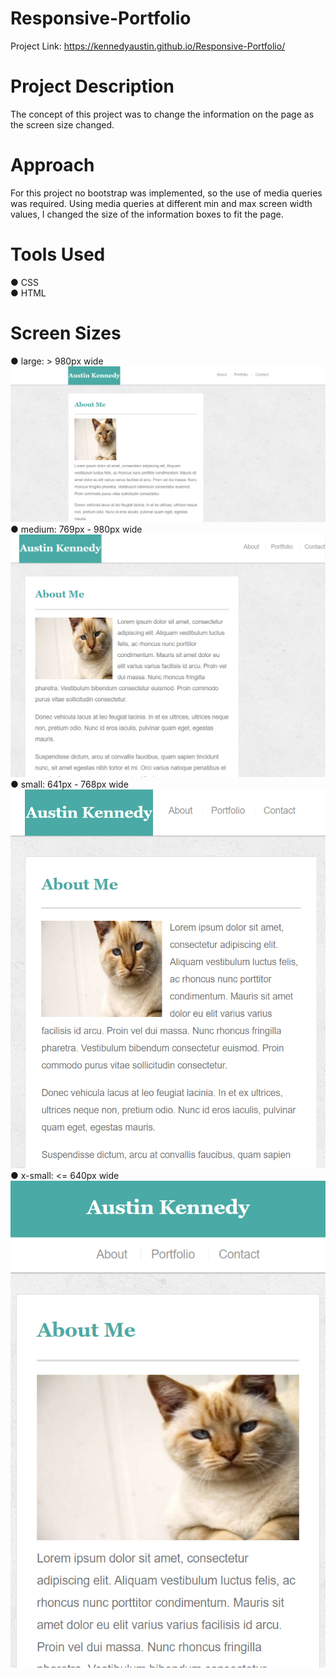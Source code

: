 # Responsive-Portfolio

Project Link:
https://kennedyaustin.github.io/Responsive-Portfolio/

# Project Description
The concept of this project was to change the information on the page as the screen size changed.

# Approach
For this project no bootstrap was implemented, so the use of media queries was required. Using media queries at different min and max screen width values, I changed the size of the information boxes to fit the page.

# Tools Used
● CSS <br>
● HTML

# Screen Sizes 
● large: > 980px wide <br>
![](Responsive_SS/Large.png)
● medium: 769px - 980px wide <br>
![](Responsive_SS/Medium.png)
● small: 641px - 768px wide <br>
![](Responsive_SS/Small.png)
● x-small: <= 640px wide <br>
![](Responsive_SS/x-Small.png)

